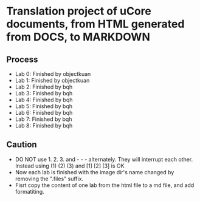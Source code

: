 
# Translation project of uCore documents, from HTML generated from DOCS, to MARKDOWN

## Process

- Lab 0: Finished by objectkuan
- Lab 1: Finished by objectkuan
- Lab 2: Finished by bqh
- Lab 3: Finished by bqh
- Lab 4: Finished by bqh
- Lab 5: Finished by bqh
- Lab 6: Finished by bqh
- Lab 7: Finished by bqh
- Lab 8: Finished by bqh

## Caution

- DO NOT use 1. 2. 3. and - - - alternately. They will interrupt each other. Instead using (1) (2) (3) and [1] [2] [3] is OK
- Now each lab is finished with the image dir's name changed by removing the ".files" suffix.
- Fisrt copy the content of one lab from the html file to a md file, and add formatiting.

